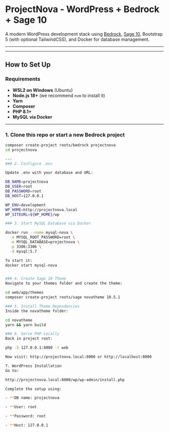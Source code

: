 # ProjectNova - WordPress + Bedrock + Sage 10

A modern WordPress development stack using [Bedrock](https://roots.io/bedrock/), [Sage 10](https://roots.io/sage/), Bootstrap 5 (with optional TailwindCSS), and Docker for database management.

---

---

## How to Set Up

### Requirements

- **WSL2 on Windows** (Ubuntu)
- **Node.js 18+** (we recommend `nvm` to install it)
- **Yarn**
- **Composer**
- **PHP 8.1+**
- **MySQL via Docker**

---

### 1. Clone this repo or start a new Bedrock project

```bash
composer create-project roots/bedrock projectnova
cd projectnova

--- 
### 2. Configure .env 

Update .env with your database and URL:

DB_NAME=projectnova
DB_USER=root
DB_PASSWORD=root
DB_HOST=127.0.0.1

WP_ENV=development
WP_HOME=http://projectnova.local
WP_SITEURL=${WP_HOME}/wp

### 3. Start MySQL Database via Docker

docker run --name mysql-nova \
  -e MYSQL_ROOT_PASSWORD=root \
  -e MYSQL_DATABASE=projectnova \
  -p 3306:3306 \
  -d mysql:5.7

To start it:
docker start mysql-nova


### 4. Create Sage 10 Theme
Navigate to your themes folder and create the theme:

cd web/app/themes
composer create-project roots/sage novatheme 10.5.1

### 5. Install Theme Dependencies
Inside the novatheme folder:

cd novatheme
yarn && yarn build

### 6. Serve PHP Locally
Back in project root:

php -S 127.0.0.1:8000 -t web

Now visit: http://projectnova.local:8000 or http://localhost:8000 

7. WordPress Installation
Go to:

http://projectnova.local:8000/wp/wp-admin/install.php

Complete the setup using:

- **DB name: projectnova

- **User: root

- **Password: root

- **Host: 127.0.0.1
